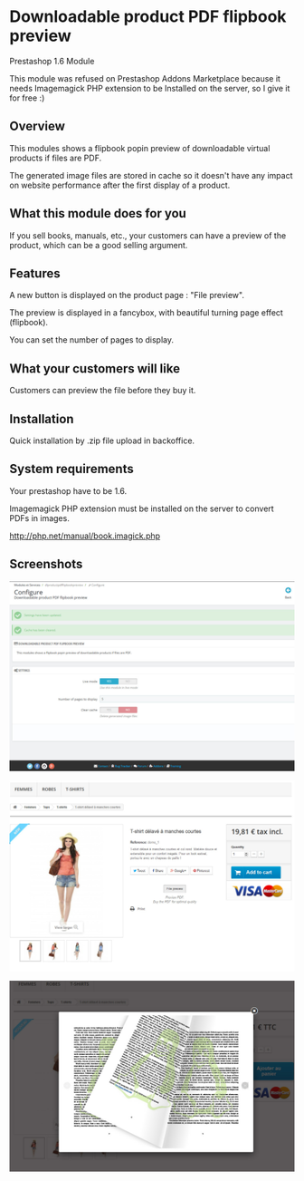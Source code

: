 # Downloadable product PDF flipbook preview

Prestashop 1.6 Module

This module was refused on Prestashop Addons Marketplace because it needs Imagemagick PHP extension to be Installed on the server, so I give it for free :)

## Overview

This modules shows a flipbook popin preview of downloadable virtual products if files are PDF.

The generated image files are stored in cache so it doesn't have any impact on website performance after the first display of a product.

## What this module does for you

If you sell books, manuals, etc., your customers can have a preview of the product, which can be a good selling argument.

## Features

A new button is displayed on the product page : "File preview".

The preview is displayed in a fancybox, with beautiful turning page effect (flipbook).

You can set the number of pages to display.

## What your customers will like

Customers can preview the file before they buy it.

## Installation

Quick installation by .zip file upload in backoffice.

## System requirements

Your prestashop have to be 1.6.

Imagemagick PHP extension must be installed on the server to convert PDFs in images.

http://php.net/manual/book.imagick.php

## Screenshots

![Module Setup](screen-1-en.jpg)

![Preview button](screen-2-en.jpg)

![Flipbook](screen-3-en.jpg)
